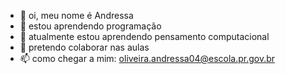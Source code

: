 - 👋 oi, meu nome é Andressa
- 👀 estou aprendendo programação
- 🌱 atualmente estou aprendendo pensamento computacional
- 💞️ pretendo colaborar nas aulas
- 📫 como chegar a mim: oliveira.andressa04@escola.pr.gov.br

<!---
dessatd3/dessatd3 is a ✨ special ✨ repository because its `README.md` (this file) appears on your GitHub profile.
You can click the Preview link to take a look at your changes.
--->
